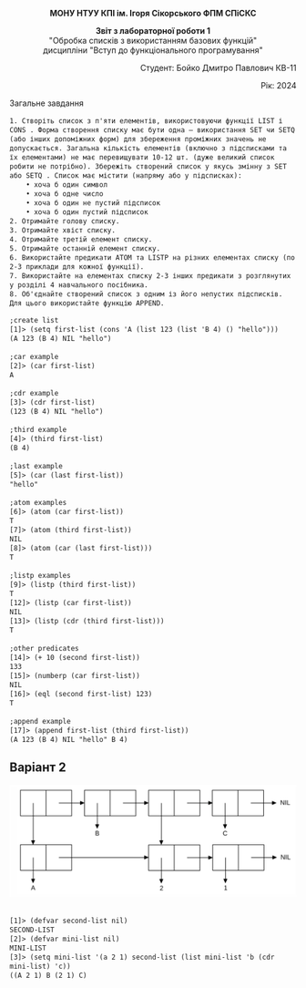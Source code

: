 <p align="center"><b>МОНУ НТУУ КПІ ім. Ігоря Сікорського ФПМ СПіСКС</b></p>
<p align="center">
<b>Звіт з лабораторної роботи 1</b><br/>
"Обробка списків з використанням базових функцій"<br/>
дисципліни "Вступ до функціонального програмування"
</p>
<p align="right">Студент: Бойко Дмитро Павлович КВ-11<p>
<p align="right">Рік: 2024<p>
 Загальне завдання

    1. Створіть список з п'яти елементів, використовуючи функції LIST і CONS . Форма створення списку має бути одна — використання SET чи SETQ (або інших допоміжних форм) для збереження проміжних значень не допускається. Загальна кількість елементів (включно з підсписками та їх елементами) не має перевищувати 10-12 шт. (дуже великий список робити не потрібно). Збережіть створений список у якусь змінну з SET або SETQ . Список має містити (напряму або у підсписках): 
        • хоча б один символ 
        • хоча б одне число 
        • хоча б один не пустий підсписок 
        • хоча б один пустий підсписок
    2. Отримайте голову списку.
    3. Отримайте хвіст списку.
    4. Отримайте третій елемент списку.
    5. Отримайте останній елемент списку.
    6. Використайте предикати ATOM та LISTP на різних елементах списку (по 2-3 приклади для кожної функції).
    7. Використайте на елементах списку 2-3 інших предикати з розглянутих у розділі 4 навчального посібника.
    8. Об'єднайте створений список з одним із його непустих підсписків. Для цього використайте функцію APPEND.

```
;create list
[1]> (setq first-list (cons 'A (list 123 (list 'B 4) () "hello")))
(A 123 (B 4) NIL "hello")

;car example
[2]> (car first-list)
A

;cdr example
[3]> (cdr first-list)
(123 (B 4) NIL "hello")

;third example
[4]> (third first-list)
(B 4)

;last example
[5]> (car (last first-list))
"hello"

;atom examples
[6]> (atom (car first-list))
T
[7]> (atom (third first-list))
NIL
[8]> (atom (car (last first-list)))
T

;listp examples
[9]> (listp (third first-list))
T
[12]> (listp (car first-list))
NIL
[13]> (listp (cdr (third first-list)))
T

;other predicates
[14]> (+ 10 (second first-list))
133
[15]> (numberp (car first-list))
NIL
[16]> (eql (second first-list) 123)
T

;append example
[17]> (append first-list (third first-list))
(A 123 (B 4) NIL "hello" B 4)
```
## Варіант 2
<p align="center">
<img src="Lab-1-variant-2.png">
</p>

```

[1]> (defvar second-list nil)
SECOND-LIST
[2]> (defvar mini-list nil)
MINI-LIST
[3]> (setq mini-list '(a 2 1) second-list (list mini-list 'b (cdr mini-list) 'c))
((A 2 1) B (2 1) C)
```



